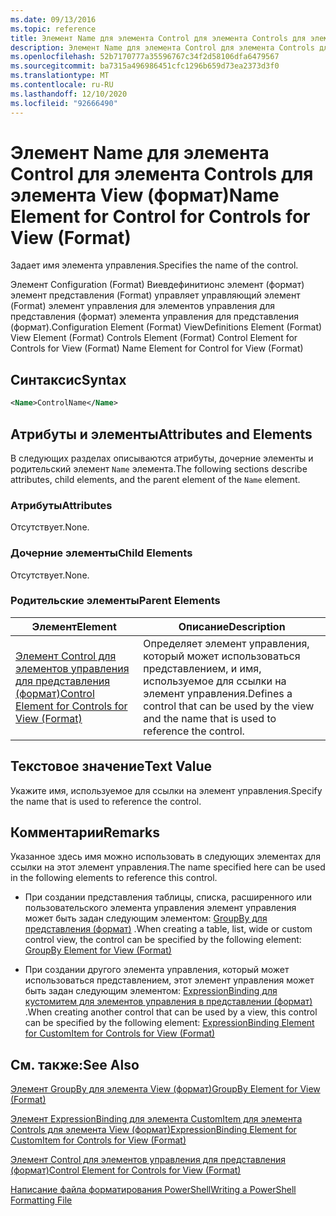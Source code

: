 ```yaml
---
ms.date: 09/13/2016
ms.topic: reference
title: Элемент Name для элемента Control для элемента Controls для элемента View (формат)
description: Элемент Name для элемента Control для элемента Controls для элемента View (формат)
ms.openlocfilehash: 52b7170777a35596767c34f2d58106dfa6479567
ms.sourcegitcommit: ba7315a496986451cfc1296b659d73ea2373d3f0
ms.translationtype: MT
ms.contentlocale: ru-RU
ms.lasthandoff: 12/10/2020
ms.locfileid: "92666490"
---
```

# <a name="name-element-for-control-for-controls-for-view-format"></a><span data-ttu-id="a6323-103">Элемент Name для элемента Control для элемента Controls для элемента View (формат)</span><span class="sxs-lookup"><span data-stu-id="a6323-103">Name Element for Control for Controls for View (Format)</span></span>

<span data-ttu-id="a6323-104">Задает имя элемента управления.</span><span class="sxs-lookup"><span data-stu-id="a6323-104">Specifies the name of the control.</span></span>

<span data-ttu-id="a6323-105">Элемент Configuration (Format) Виевдефинитионс элемент (формат) элемент представления (Format) управляет управляющий элемент (Format) элемент управления для элементов управления для представления (формат) элемента управления для представления (формат).</span><span class="sxs-lookup"><span data-stu-id="a6323-105">Configuration Element (Format) ViewDefinitions Element (Format) View Element (Format) Controls Element (Format) Control Element for Controls for View (Format) Name Element for Control for View (Format)</span></span>

## <a name="syntax"></a><span data-ttu-id="a6323-106">Синтаксис</span><span class="sxs-lookup"><span data-stu-id="a6323-106">Syntax</span></span>

```xml
<Name>ControlName</Name>
```

## <a name="attributes-and-elements"></a><span data-ttu-id="a6323-107">Атрибуты и элементы</span><span class="sxs-lookup"><span data-stu-id="a6323-107">Attributes and Elements</span></span>

<span data-ttu-id="a6323-108">В следующих разделах описываются атрибуты, дочерние элементы и родительский элемент `Name` элемента.</span><span class="sxs-lookup"><span data-stu-id="a6323-108">The following sections describe attributes, child elements, and the parent element of the `Name` element.</span></span>

### <a name="attributes"></a><span data-ttu-id="a6323-109">Атрибуты</span><span class="sxs-lookup"><span data-stu-id="a6323-109">Attributes</span></span>

<span data-ttu-id="a6323-110">Отсутствует.</span><span class="sxs-lookup"><span data-stu-id="a6323-110">None.</span></span>

### <a name="child-elements"></a><span data-ttu-id="a6323-111">Дочерние элементы</span><span class="sxs-lookup"><span data-stu-id="a6323-111">Child Elements</span></span>

<span data-ttu-id="a6323-112">Отсутствует.</span><span class="sxs-lookup"><span data-stu-id="a6323-112">None.</span></span>

### <a name="parent-elements"></a><span data-ttu-id="a6323-113">Родительские элементы</span><span class="sxs-lookup"><span data-stu-id="a6323-113">Parent Elements</span></span>

|<span data-ttu-id="a6323-114">Элемент</span><span class="sxs-lookup"><span data-stu-id="a6323-114">Element</span></span>|<span data-ttu-id="a6323-115">Описание</span><span class="sxs-lookup"><span data-stu-id="a6323-115">Description</span></span>|
|-------------|-----------------|
|[<span data-ttu-id="a6323-116">Элемент Control для элементов управления для представления (формат)</span><span class="sxs-lookup"><span data-stu-id="a6323-116">Control Element for Controls for View (Format)</span></span>](./control-element-for-controls-for-view-format.md)|<span data-ttu-id="a6323-117">Определяет элемент управления, который может использоваться представлением, и имя, используемое для ссылки на элемент управления.</span><span class="sxs-lookup"><span data-stu-id="a6323-117">Defines a control that can be used by the view and the name that is used to reference the control.</span></span>|

## <a name="text-value"></a><span data-ttu-id="a6323-118">Текстовое значение</span><span class="sxs-lookup"><span data-stu-id="a6323-118">Text Value</span></span>

<span data-ttu-id="a6323-119">Укажите имя, используемое для ссылки на элемент управления.</span><span class="sxs-lookup"><span data-stu-id="a6323-119">Specify the name that is used to reference the control.</span></span>

## <a name="remarks"></a><span data-ttu-id="a6323-120">Комментарии</span><span class="sxs-lookup"><span data-stu-id="a6323-120">Remarks</span></span>

<span data-ttu-id="a6323-121">Указанное здесь имя можно использовать в следующих элементах для ссылки на этот элемент управления.</span><span class="sxs-lookup"><span data-stu-id="a6323-121">The name specified here can be used in the following elements to reference this control.</span></span>

- <span data-ttu-id="a6323-122">При создании представления таблицы, списка, расширенного или пользовательского элемента управления элемент управления может быть задан следующим элементом: [GroupBy для представления (формат)](./groupby-element-for-view-format.md) .</span><span class="sxs-lookup"><span data-stu-id="a6323-122">When creating a table, list, wide or custom control view, the control can be specified by the following element: [GroupBy Element for View (Format)](./groupby-element-for-view-format.md)</span></span>

- <span data-ttu-id="a6323-123">При создании другого элемента управления, который может использоваться представлением, этот элемент управления может быть задан следующим элементом: [ExpressionBinding для кустомитем для элементов управления в представлении (формат)](./expressionbinding-element-for-customitem-for-controls-for-view-format.md) .</span><span class="sxs-lookup"><span data-stu-id="a6323-123">When creating another control that can be used by a view, this control can be specified by the following element: [ExpressionBinding Element for CustomItem for Controls for View (Format)](./expressionbinding-element-for-customitem-for-controls-for-view-format.md)</span></span>

## <a name="see-also"></a><span data-ttu-id="a6323-124">См. также:</span><span class="sxs-lookup"><span data-stu-id="a6323-124">See Also</span></span>

[<span data-ttu-id="a6323-125">Элемент GroupBy для элемента View (формат)</span><span class="sxs-lookup"><span data-stu-id="a6323-125">GroupBy Element for View (Format)</span></span>](./groupby-element-for-view-format.md)

[<span data-ttu-id="a6323-126">Элемент ExpressionBinding для элемента CustomItem для элемента Controls для элемента View (формат)</span><span class="sxs-lookup"><span data-stu-id="a6323-126">ExpressionBinding Element for CustomItem for Controls for View (Format)</span></span>](./expressionbinding-element-for-customitem-for-controls-for-view-format.md)

[<span data-ttu-id="a6323-127">Элемент Control для элементов управления для представления (формат)</span><span class="sxs-lookup"><span data-stu-id="a6323-127">Control Element for Controls for View (Format)</span></span>](./control-element-for-controls-for-view-format.md)

[<span data-ttu-id="a6323-128">Написание файла форматирования PowerShell</span><span class="sxs-lookup"><span data-stu-id="a6323-128">Writing a PowerShell Formatting File</span></span>](./writing-a-powershell-formatting-file.md)
